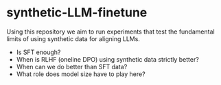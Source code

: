 # synthetic-LLM-finetune

Using this repository we aim to run experiments that test the fundamental limits of using synthetic data for aligning LLMs. 
- Is SFT enough?
- When is RLHF (oneline DPO) using synthetic data strictly better?
- When can we do better than SFT data?
- What role does model size have to play here?
